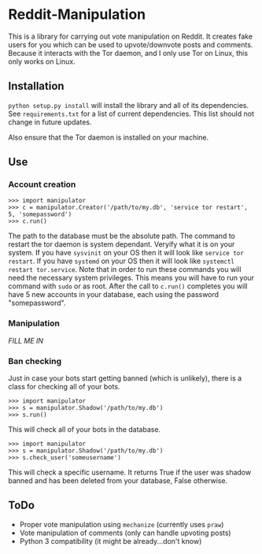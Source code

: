 # Reddit-Manipulation

This is a library for carrying out vote manipulation on Reddit.
It creates fake users for you which can be used to upvote/downvote posts and comments.
Because it interacts with the Tor daemon, and I only use Tor on Linux, this only works on Linux.

## Installation

`python setup.py install` will install the library and all of its dependencies.
See `requirements.txt` for a list of current dependencies.
This list should not change in future updates.

Also ensure that the Tor daemon is installed on your machine.

## Use

### Account creation

```
>>> import manipulator
>>> c = manipulator.Creator('/path/to/my.db', 'service tor restart', 5, 'somepassword')
>>> c.run()
```

The path to the database must be the absolute path.
The command to restart the tor daemon is system dependant.
Veryify what it is on your system.
If you have `sysvinit` on your OS then it will look like `service tor restart`.
If you have `systemd` on your OS then it will look like `systemctl restart tor.service`.
Note that in order to run these commands you will need the necessary system privileges.
This means you will have to run your command with `sudo` or as root.
After the call to `c.run()` completes you will have 5 new accounts in your database, each using the password "somepassword".

### Manipulation

*FILL ME IN*

### Ban checking

Just in case your bots start getting banned (which is unlikely), there is a class for checking all of your bots.

```
>>> import manipulator
>>> s = manipulator.Shadow('/path/to/my.db')
>>> s.run()
```

This will check all of your bots in the database.

```
>>> import manipulator
>>> s = manipulator.Shadow('/path/to/my.db')
>>> s.check_user('someusername')
```

This will check a specific username.
It returns True if the user was shadow banned and has been deleted from your database, False otherwise.

## ToDo

* Proper vote manipulation using `mechanize` (currently uses `praw`)
* Vote manipulation of comments (only can handle upvoting posts)
* Python 3 compatibility (it might be already...don't know)
